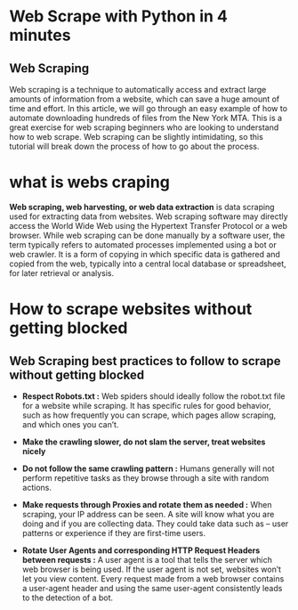 # Web Scrape with Python in 4 minutes

## Web Scraping
Web scraping is a technique to automatically access and extract large amounts of information from a website, which can save a huge amount of time and effort. In this article, we will go through an easy example of how to automate downloading hundreds of files from the New York MTA. This is a great exercise for web scraping beginners who are looking to understand how to web scrape. Web scraping can be slightly intimidating, so this tutorial will break down the process of how to go about the process.

# what is webs craping

**Web scraping, web harvesting, or web data extraction** is data scraping used for extracting data from websites. Web scraping software may directly access the World Wide Web using the Hypertext Transfer Protocol or a web browser. While web scraping can be done manually by a software user, the term typically refers to automated processes implemented using a bot or web crawler. It is a form of copying in which specific data is gathered and copied from the web, typically into a central local database or spreadsheet, for later retrieval or analysis.

# How to scrape websites without getting blocked

## Web Scraping best practices to follow to scrape without getting blocked

- **Respect Robots.txt :**  Web spiders should ideally follow the robot.txt file for a website while scraping. It has specific rules for good behavior, such as how frequently you can scrape, which pages allow scraping, and which ones you can’t.

- **Make the crawling slower, do not slam the server, treat websites nicely**

- **Do not follow the same crawling pattern :** Humans generally will not perform repetitive tasks as they browse through a site with random actions.

- **Make requests through Proxies and rotate them as needed :** When scraping, your IP address can be seen. A site will know what you are doing and if you are collecting data. They could take data such as – user patterns or experience if they are first-time users.

- **Rotate User Agents and corresponding HTTP Request Headers between requests :** A user agent is a tool that tells the server which web browser is being used. If the user agent is not set, websites won’t let you view content. Every request made from a web browser contains a user-agent header and using the same user-agent consistently leads to the detection of a bot.